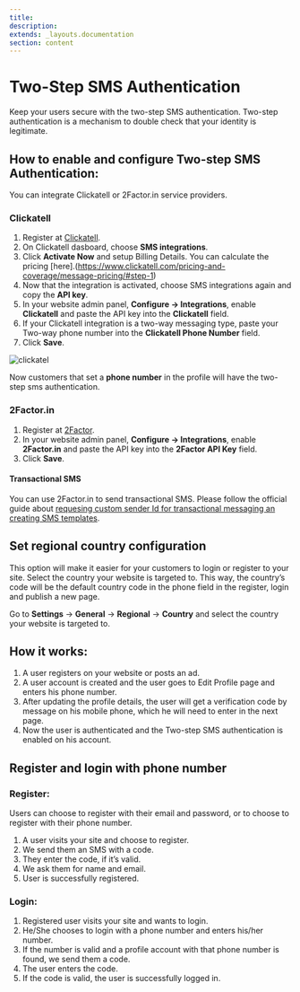 ```yaml
---
title:
description:
extends: _layouts.documentation
section: content
---
```


# Two-Step SMS Authentication


Keep your users secure with the two-step SMS authentication. Two-step authentication is a mechanism to double check that your identity is legitimate.

## How to enable and configure Two-step SMS Authentication:

You can integrate Clickatell or 2Factor.in service providers.

### Clickatell

1.  Register at [Clickatell](https://www.clickatell.com/).
2.  On Clickatell dasboard, choose  **SMS integrations**.
3.  Click  **Activate Now**  and setup Billing Details. You can calculate the pricing  [here].(https://www.clickatell.com/pricing-and-coverage/message-pricing/#step-1)
4.  Now that the integration is activated, choose SMS integrations again and copy the  **API key**.
5.  In your website admin panel,  **Configure -> Integrations**, enable  **Clickatell**  and paste the API key into the  **Clickatell**  field.
6.  If your Clickatell integration is a two-way messaging type, paste your Two-way phone number into the  **Clickatell Phone Number**  field.
7.  Click  **Save**.

![clickatel](/assets/images/clickatel.png)

Now customers that set a **phone number** in the profile will have the two-step sms authentication.

### 2Factor.in

1.  Register at [2Factor](https://2factor.in/).
2.  In your website admin panel,  **Configure -> Integrations**, enable  **2Factor.in**  and paste the API key into the  **2Factor API Key**  field.
3.  Click  **Save**.

#### Transactional SMS

You can use 2Factor.in to send transactional SMS. Please follow the official guide about [requesing custom sender Id for transactional messaging an creating SMS templates](https://2fa.api-docs.io/v1/send-transactional-sms/create-new-sender-id-for-transactional-sms).

## Set regional country configuration

This option will make it easier for your customers to login or register to your site. Select the country your website is targeted to. This way, the country’s code will be the default country code in the phone field in the register, login and publish a new page.

Go to  **Settings**  ->  **General**  ->  **Regional**  ->  **Country**  and select the country your website is targeted to.

## How it works:

1.  A user registers on your website or posts an ad.
2.  A user account is created and the user goes to Edit Profile page and enters his phone number.
3.  After updating the profile details, the user will get a verification code by message on his mobile phone, which he will need to enter in the next page.
4.  Now the user is authenticated and the Two-step SMS authentication is enabled on his account.



## Register and login with phone number

### Register:

Users can choose to register with their email and password, or to choose to register with their phone number.

1.  A user visits your site and choose to register.
2.  We send them an SMS with a code.
3.  They enter the code, if it’s valid.
4.  We ask them for name and email.
5.  User is successfully registered.

### Login:

1.  Registered user visits your site and wants to login.
2.  He/She chooses to login with a phone number and enters his/her number.
3.  If the number is valid and a profile account with that phone number is found, we send them a code.
4.  The user enters the code.
5.  If the code is valid, the user is successfully logged in.
